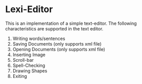 # Lexi-Editor
This is an implementation of a simple text-editor.
The following characteristics are supported in the text editor.

1. Writing words/sentences
2. Saving Documents (only supports xml file)
3. Opening Documents (only supports xml file)
4. Inserting Image 
5. Scroll-bar 
6. Spell-Checking 
7. Drawing Shapes
8. Exiting 
